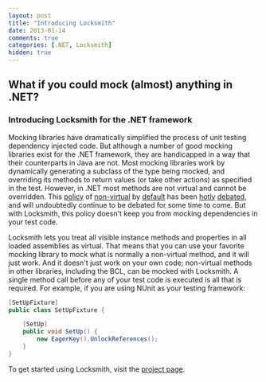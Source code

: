 ```yaml
---
layout: post
title: "Introducing Locksmith"
date: 2013-01-14
comments: true
categories: [.NET, Locksmith]
hidden: true
---
```

## What if you could mock (almost) anything in .NET?
### Introducing Locksmith for the .NET framework

Mocking libraries have dramatically simplified the process of unit testing dependency injected code. But although a number of good mocking libraries exist for the .NET framework, they are handicapped in a way that their counterparts in Java are not. Most mocking libraries work by dynamically generating a subclass of the type being mocked, and overriding its methods to return values (or take other actions) as specified in the test. However, in .NET most methods are not virtual and cannot be overridden. This [policy](http://www.artima.com/intv/nonvirtual.html) of [non-virtual](http://www.artima.com/forums/flat.jsp?forum=106&thread=14374) by [default](http://neverindoubtnet.blogspot.com/2009/08/do-not-make-every-method-virtual.html) has been [hotly](http://ayende.com/blog/4126/virtually-everything) [debated](http://programmers.stackexchange.com/questions/144574/should-all-public-methods-in-an-abstract-class-be-marked-virtual), and will undoubtedly continue to be debated for some time to come. But with Locksmith, this policy doesn't keep you from mocking dependencies in your test code.

Locksmith lets you treat all visible instance methods and properties in all loaded assemblies as virtual. That means that you can use your favorite mocking library to mock what is normally a non-virtual method, and it will just work. And it doesn't just work on your own code; non-virtual methods in other libraries, including the BCL, can be mocked with Locksmith. A single method call before any of your test code is executed is all that is required. For example, if you are using NUnit as your testing framework:

``` c# Using Locksmith with NUnit (C#) https://bitbucket.org/eatdrinksleepcode/locksmith/wiki/Using%20EagerKey%20with%20NUnit Wiki Page
[SetUpFixture]
public class SetUpFixture {

    [SetUp]
    public void SetUp() {
        new EagerKey().UnlockReferences();
    }
}
```

To get started using Locksmith, visit the [project page](https://bitbucket.org/eatdrinksleepcode/locksmith).